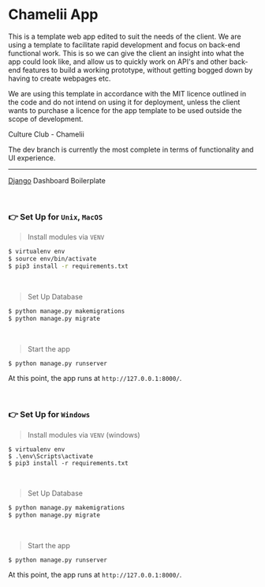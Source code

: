 # Chamelii App

This is a template web app edited to suit the needs of the client.
We are using a template to facilitate rapid development and focus on back-end functional work.
This is so we can give the client an insight into what the app could look like, and allow us to
quickly work on API's and other back-end features to build a working prototype, without getting
bogged down by having to create webpages etc.

We are using this template in accordance with the MIT licence outlined in the code and do not
intend on using it for deployment, unless the client wants to purchase a licence for the
app template to be used outside the scope of development.

Culture Club - Chamelii

The dev branch is currently the most complete in terms of functionality and UI experience.

---

[Django](https://appseed.us/admin-dashboards/django/) Dashboard Boilerplate 

<br />

### 👉 Set Up for `Unix`, `MacOS` 

> Install modules via `VENV`  

```bash
$ virtualenv env
$ source env/bin/activate
$ pip3 install -r requirements.txt
```

<br />

> Set Up Database

```bash
$ python manage.py makemigrations
$ python manage.py migrate
```

<br />

> Start the app

```bash
$ python manage.py runserver
```

At this point, the app runs at `http://127.0.0.1:8000/`. 

<br />

### 👉 Set Up for `Windows` 

> Install modules via `VENV` (windows) 

```
$ virtualenv env
$ .\env\Scripts\activate
$ pip3 install -r requirements.txt
```

<br />

> Set Up Database

```bash
$ python manage.py makemigrations
$ python manage.py migrate
```

<br />

> Start the app

```bash
$ python manage.py runserver
```

At this point, the app runs at `http://127.0.0.1:8000/`. 
